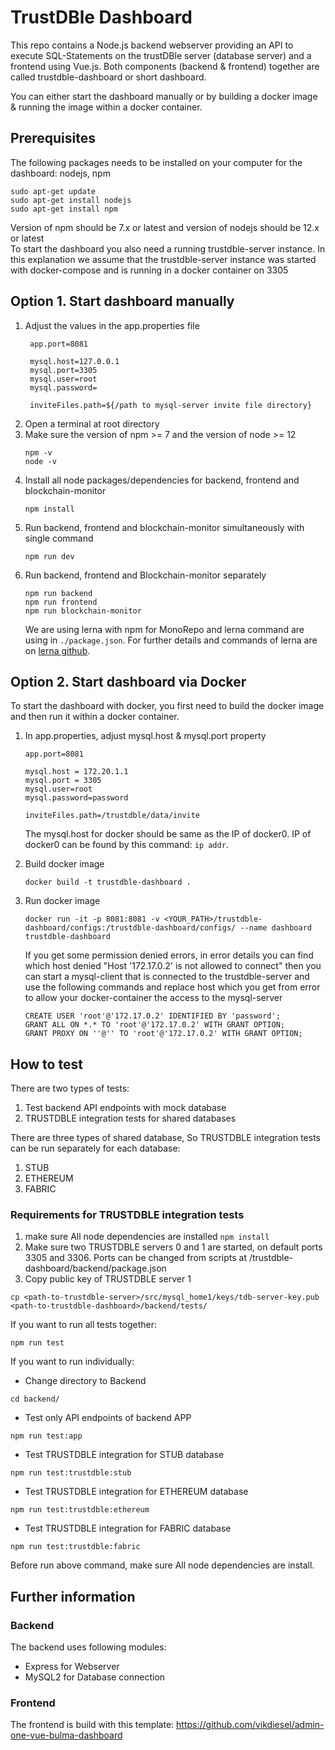 # TrustDBle Dashboard
This repo contains a Node.js backend webserver providing an API to execute SQL-Statements on the trustDBle server (database server) and a frontend using Vue.js. Both components (backend & frontend) together are called trustdble-dashboard or short dashboard.

You can either start the dashboard manually or by building a docker image & running the image within a docker container.

## Prerequisites
The following packages needs to be installed on your computer for the dashboard: nodejs, npm
```
sudo apt-get update
sudo apt-get install nodejs
sudo apt-get install npm
```
Version of npm should be 7.x or latest and version of nodejs should be 12.x or latest
<br>
To start the dashboard you also need a running trustdble-server instance. In this explanation we assume that the trustdble-server instance was started with docker-compose and is running in a docker container on 3305

## Option 1. Start dashboard manually
1. Adjust the values in the app.properties file
   ```
    app.port=8081

    mysql.host=127.0.0.1
    mysql.port=3305
    mysql.user=root
    mysql.password=

    inviteFiles.path=${/path to mysql-server invite file directory}
   ```
2. Open a terminal at root directory 
3. Make sure the version of npm >= 7 and the version of node >= 12
   ```
   npm -v
   node -v
   ```
4. Install all node packages/dependencies for backend, frontend and blockchain-monitor
   ```
   npm install
   ```
5. Run backend, frontend and blockchain-monitor simultaneously with single command
   ```
   npm run dev
   ```
6. Run backend, frontend and Blockchain-monitor separately
   ```
   npm run backend
   npm run frontend
   npm run blockchain-monitor
   ```
   We are using lerna with npm for MonoRepo and lerna command are using in ```./package.json```. For further details and commands of lerna are on [lerna github](https://github.com/lerna/lerna).

## Option 2. Start dashboard via Docker

To start the dashboard with docker, you first need to build the docker image and then run it within a docker container.

1. In app.properties, adjust mysql.host & mysql.port property
   ```
   app.port=8081

   mysql.host = 172.20.1.1
   mysql.port = 3305
   mysql.user=root
   mysql.password=password

   inviteFiles.path=/trustdble/data/invite
   ```
   The mysql.host for docker should be same as the IP of docker0. IP of docker0 can be found by this command: ```ip addr```.
2. Build docker image
   ```
   docker build -t trustdble-dashboard .
   ```
3. Run docker image
   ```
   docker run -it -p 8081:8081 -v <YOUR_PATH>/trustdble-dashboard/configs:/trustdble-dashboard/configs/ --name dashboard trustdble-dashboard
   ```

   If you get some permission denied errors, in error details you can find which host denied "Host '172.17.0.2' is not allowed to connect"  then you can start a mysql-client that is connected to the trustdble-server and use the following commands and replace host which you get from error to allow your docker-container the access to the mysql-server
   ```
   CREATE USER 'root'@'172.17.0.2' IDENTIFIED BY 'password';
   GRANT ALL ON *.* TO 'root'@'172.17.0.2' WITH GRANT OPTION;
   GRANT PROXY ON ''@'' TO 'root'@'172.17.0.2' WITH GRANT OPTION;
   ```
## How to test
There are two types of tests:
1. Test backend API endpoints with mock database
2. TRUSTDBLE integration tests for shared databases

There are three types of shared database, So TRUSTDBLE integration tests can be run separately for each database:
1. STUB
2. ETHEREUM
3. FABRIC

### Requirements for TRUSTDBLE integration tests
1. make sure All node dependencies are installed ```npm install```
2. Make sure two TRUSTDBLE servers 0 and 1 are started, on default ports 3305 and 3306. Ports can be changed from scripts at /trustdble-dashboard/backend/package.json 
3. Copy public key of TRUSTDBLE server 1 
```
cp <path-to-trustdble-server>/src/mysql_home1/keys/tdb-server-key.pub <path-to-trustdble-dashboard>/backend/tests/
```
If you want to run all tests together:
```
npm run test
```

If you want to run individually:
* Change directory to Backend 
```
cd backend/
```
* Test only API endpoints of backend APP 
```
npm run test:app
```
* Test TRUSTDBLE integration for STUB database 
```
npm run test:trustdble:stub
```
* Test TRUSTDBLE integration for ETHEREUM database 
```
npm run test:trustdble:ethereum
```
* Test TRUSTDBLE integration for FABRIC database
```
npm run test:trustdble:fabric
```

Before run above command, make sure All node dependencies are install.
## Further information

### Backend
The backend uses following modules:
* Express for Webserver
* MySQL2 for Database connection

### Frontend
The frontend is build with this template: https://github.com/vikdiesel/admin-one-vue-bulma-dashboard
